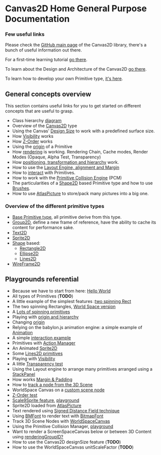 # Canvas2D Home General Purpose Documentation


### Few useful links

Please check the [GitHub main page](https://github.com/BabylonJS/Babylon.js/tree/master/canvas2D) of the Canvas2D library, there's a bunch of useful information out there.

For a first-time learning tutorial [go there](http://doc.babylonjs.com/tutorials/Using_the_Canvas2D).

To learn about the Design and Architecture of the Canvas2D [go there](http://doc.babylonjs.com/overviews/Canvas2D_Overview_Architecture).


To learn how to develop your own Primitive type, [it's here](http://doc.babylonjs.com/tutorials/How_to_create_your_own_Canvas2D_primitive).

## General concepts overview

This section contains useful links for you to get started on different concepts that are useful to grasp.

 - Class hierarchy [diagram](http://doc.babylonjs.com/overviews/Canvas2D_ClassDiagram)
 - Overview of the [Canvas2D](http://doc.babylonjs.com/overviews/Canvas2D_Canvas2D_Type) type
 - Using the Canvas' [Design Size](http://doc.babylonjs.com/overviews/Canvas2D_DesignSize) to work with a predefined surface size.
 - How [Visibility](http://doc.babylonjs.com/overviews/Canvas2D_Visibility) works
 - How [Z-Order](http://doc.babylonjs.com/overviews/Canvas2D_ZOrder) works
 - Using the [origin](http://doc.babylonjs.com/overviews/Canvas2D_Origin) of a Primitive
 - How [rendering](http://doc.babylonjs.com/overviews/Canvas2D_Rendering) is working. Rendering Chain, Cache modes, Render Modes (Opaque, Alpha Test, Transparency)
 - How [positioning, transformation and hierarchy](http://doc.babylonjs.com/overviews/Canvas2D_PosTransHierarchy) work.
 - How to use the [Layout Engine, alignment and Margin](http://doc.babylonjs.com/overviews/Canvas2D_Prim_Positioning)
 - How to [interact](http://doc.babylonjs.com/overviews/Canvas2D_Interaction) with Primitives.
 - How to work with the [Primitive Collision Engine](http://doc.babylonjs.com/overviews/Canvas2D_PCM) (PCM)
 - The particularities of a [Shape2D](http://doc.babylonjs.com/overviews/Canvas2D_Shape2D) based Primitive type and how to use [Brushes](http://doc.babylonjs.com/overviews/Canvas2D_Brushes).
 - How to use [AtlasPicture](http://doc.babylonjs.com/overviews/Canvas2D_AtlasPicture) to store/pack many pictures into a big one.

### Overview of the different primitive types

 - [Base Primitive type](http://doc.babylonjs.com/overviews/Canvas2D_Prim2DBase), all primitive derive from this type.
 - [Group2D](http://doc.babylonjs.com/overviews/Canvas2D_Group2D), define a new frame of reference, have the ability to cache its content for performance sake.
 - [Text2D](http://doc.babylonjs.com/overviews/Canvas2D_Text2D)
 - [Sprite2D](http://doc.babylonjs.com/overviews/Canvas2D_Sprite2D)
 - [Shape](http://doc.babylonjs.com/overviews/Canvas2D_Shape2D) based:
   - [Rectangle2D](http://doc.babylonjs.com/overviews/Canvas2D_Rectangle2D)
   - [Ellipse2D](http://doc.babylonjs.com/overviews/Canvas2D_Ellipse2D)
   - [Lines2D](http://doc.babylonjs.com/overviews/Canvas2D_Lines2D)
 - [WireFrame2D](http://doc.babylonjs.com/overviews/Canvas2D_WireFrame2D)

## Playgrounds referential

 - Because we have to start from here: [Hello World](http://babylonjs-playground.com/#2AVSFH#35)
 - All types of Primitives (**TODO**)
 - A little example of the simplest features :[two spinning Rect](http://babylonjs-playground.com/#272WI1#6) 
 - The two spinning Rectangles, [World Space version](http://babylonjs-playground.com/#1BKDEO#22)
 - A [Lots of spinning primitives](http://babylonjs-playground.com/#OWCCR#8)
 - Playing with [origin and hierarchy](http://babylonjs-playground.com/#DEFP2#3)
 - Changing [origin](http://babylonjs-playground.com/#DIF54#2)
 - Relying on the babylon.js animation engine: a simple example of [Animation](http://babylonjs-playground.com/#FFTQL#3)
 - A simple [interaction example](http://babylonjs-playground.com/#UVDG0#67)
 - Primitives with [Action Manager](http://babylonjs-playground.com/#1ONKPJ#5)
 - An Animated [Sprite2D](http://babylonjs-playground.com/#20MSFF#16)
 - Some [Lines2D primitives](http://babylonjs-playground.com/#15C96V#5)
 - Playing with [Visibility](http://babylonjs-playground.com/#BDQQX#2)
 - A little [Transparency test](http://babylonjs-playground.com/#7DXYF#1)
 - Using the Layout engine to arrange many primitives arranged using a [StackPanel](http://babylonjs-playground.com/#CMZLC#7)
 - How works [Margin & Padding](http://babylonjs-playground.com/#2DD9TG#3)
 - How to [track a node from the 3D Scene](http://babylonjs-playground.com/#1N9RJY#5) 
 - WorldSpace Canvas on a [custom scene node](http://babylonjs-playground.com/#EPFQG#4)
 - [Z-Order test](http://babylonjs-playground.com/#1S2MDR#2)
 - [Scale9Sprite feature](http://doc.babylonjs.com/overviews/Canvas2D_Sprite2D), [playground](http://babylonjs-playground.azurewebsites.net/#8F4D1#1)
 - Sprite2D loaded from [AtlasPicture](http://babylonjs-playground.com/#C1BYN#1)
 - Text rendered using [Signed Distance Field technique](http://babylonjs-playground.com/#143CL7#1)
 - Using [BMFont](http://www.angelcode.com/products/bmfont/) to render text with [BitmapFont](http://babylonjs-playground.com/#GKBEH)
 - Track 3D Scene Nodes with [WorldSpaceCanvas](http://babylonjs-playground.com/#1KYG17#1)
 - Using the Primitive Collision Manager, [playground](http://babylonjs-playground.com/#1PXWLR#2)
 - Want to render a ScreenSpaceCanvas below or between 3D Content using [renderingGroupID?](http://babylonjs-playground.com/#RXVJD#2)
 - How to use the Canvas2D designSize feature (**TODO**)
 - How to use the WorldSpaceCanvas unitScaleFactor (**TODO**)
